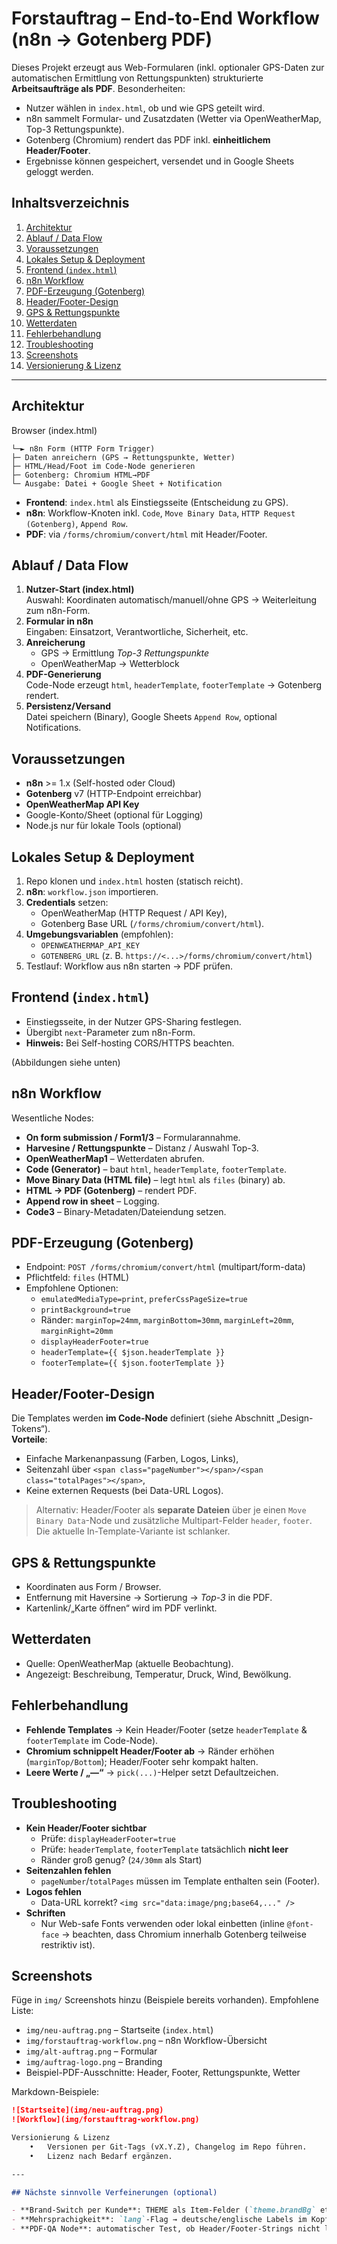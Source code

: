 # Forstauftrag – End-to-End Workflow (n8n → Gotenberg PDF)

Dieses Projekt erzeugt aus Web-Formularen (inkl. optionaler GPS-Daten zur automatischen Ermittlung von Rettungspunkten) strukturierte **Arbeitsaufträge als PDF**. Besonderheiten:
- Nutzer wählen in `index.html`, ob und wie GPS geteilt wird.
- n8n sammelt Formular- und Zusatzdaten (Wetter via OpenWeatherMap, Top-3 Rettungspunkte).
- Gotenberg (Chromium) rendert das PDF inkl. **einheitlichem Header/Footer**.
- Ergebnisse können gespeichert, versendet und in Google Sheets geloggt werden.

## Inhaltsverzeichnis
1. [Architektur](#architektur)
2. [Ablauf / Data Flow](#ablauf--data-flow)
3. [Voraussetzungen](#voraussetzungen)
4. [Lokales Setup & Deployment](#lokales-setup--deployment)
5. [Frontend (`index.html`)](#frontend-indexhtml)
6. [n8n Workflow](#n8n-workflow)
7. [PDF-Erzeugung (Gotenberg)](#pdf-erzeugung-gotenberg)
8. [Header/Footer-Design](#headerfooter-design)
9. [GPS & Rettungspunkte](#gps--rettungspunkte)
10. [Wetterdaten](#wetterdaten)
11. [Fehlerbehandlung](#fehlerbehandlung)
12. [Troubleshooting](#troubleshooting)
13. [Screenshots](#screenshots)
14. [Versionierung & Lizenz](#versionierung--lizenz)

---

## Architektur
Browser (index.html)
```
└─► n8n Form (HTTP Form Trigger)
├─ Daten anreichern (GPS → Rettungspunkte, Wetter)
├─ HTML/Head/Foot im Code-Node generieren
├─ Gotenberg: Chromium HTML→PDF
└─ Ausgabe: Datei + Google Sheet + Notification
```

- **Frontend**: `index.html` als Einstiegsseite (Entscheidung zu GPS).
- **n8n**: Workflow-Knoten inkl. `Code`, `Move Binary Data`, `HTTP Request (Gotenberg)`, `Append Row`.
- **PDF**: via `/forms/chromium/convert/html` mit Header/Footer.

## Ablauf / Data Flow

1. **Nutzer-Start (index.html)**  
   Auswahl: Koordinaten automatisch/manuell/ohne GPS → Weiterleitung zum n8n-Form.
2. **Formular in n8n**  
   Eingaben: Einsatzort, Verantwortliche, Sicherheit, etc.
3. **Anreicherung**  
   - GPS → Ermittlung *Top-3 Rettungspunkte*  
   - OpenWeatherMap → Wetterblock
4. **PDF-Generierung**  
   Code-Node erzeugt `html`, `headerTemplate`, `footerTemplate` → Gotenberg rendert.
5. **Persistenz/Versand**  
   Datei speichern (Binary), Google Sheets `Append Row`, optional Notifications.

## Voraussetzungen

- **n8n** >= 1.x (Self-hosted oder Cloud)
- **Gotenberg** v7 (HTTP-Endpoint erreichbar)
- **OpenWeatherMap API Key**
- Google-Konto/Sheet (optional für Logging)
- Node.js nur für lokale Tools (optional)

## Lokales Setup & Deployment

1. Repo klonen und `index.html` hosten (statisch reicht).
2. **n8n**: `workflow.json` importieren.
3. **Credentials** setzen:
   - OpenWeatherMap (HTTP Request / API Key),
   - Gotenberg Base URL (`/forms/chromium/convert/html`).
4. **Umgebungsvariablen** (empfohlen):
   - `OPENWEATHERMAP_API_KEY`
   - `GOTENBERG_URL` (z. B. `https://<...>/forms/chromium/convert/html`)
5. Testlauf: Workflow aus n8n starten → PDF prüfen.

## Frontend (`index.html`)

- Einstiegsseite, in der Nutzer GPS-Sharing festlegen.
- Übergibt `next`-Parameter zum n8n-Form.  
- **Hinweis:** Bei Self-hosting CORS/HTTPS beachten.

(Abbildungen siehe unten)

## n8n Workflow

Wesentliche Nodes:
- **On form submission / Form1/3** – Formularannahme.
- **Harvesine / Rettungspunkte** – Distanz / Auswahl Top-3.
- **OpenWeatherMap1** – Wetterdaten abrufen.
- **Code (Generator)** – baut `html`, `headerTemplate`, `footerTemplate`.
- **Move Binary Data (HTML file)** – legt `html` als `files` (binary) ab.
- **HTML → PDF (Gotenberg)** – rendert PDF.
- **Append row in sheet** – Logging.
- **Code3** – Binary-Metadaten/Dateiendung setzen.

## PDF-Erzeugung (Gotenberg)

- Endpoint: `POST /forms/chromium/convert/html` (multipart/form-data)
- Pflichtfeld: `files` (HTML)
- Empfohlene Optionen:
  - `emulatedMediaType=print`, `preferCssPageSize=true`
  - `printBackground=true`
  - Ränder: `marginTop=24mm`, `marginBottom=30mm`, `marginLeft=20mm`, `marginRight=20mm`
  - `displayHeaderFooter=true`
  - `headerTemplate={{ $json.headerTemplate }}`
  - `footerTemplate={{ $json.footerTemplate }}`

## Header/Footer-Design

Die Templates werden **im Code-Node** definiert (siehe Abschnitt „Design-Tokens“).  
**Vorteile**:
- Einfache Markenanpassung (Farben, Logos, Links),
- Seitenzahl über `<span class="pageNumber"></span>/<span class="totalPages"></span>`,
- Keine externen Requests (bei Data-URL Logos).

> Alternativ: Header/Footer als **separate Dateien** über je einen `Move Binary Data`-Node und zusätzliche Multipart-Felder `header`, `footer`. Die aktuelle In-Template-Variante ist schlanker.

## GPS & Rettungspunkte

- Koordinaten aus Form / Browser.
- Entfernung mit Haversine → Sortierung → *Top-3* in die PDF.
- Kartenlink/„Karte öffnen“ wird im PDF verlinkt.

## Wetterdaten

- Quelle: OpenWeatherMap (aktuelle Beobachtung).
- Angezeigt: Beschreibung, Temperatur, Druck, Wind, Bewölkung.

## Fehlerbehandlung

- **Fehlende Templates** → Kein Header/Footer (setze `headerTemplate` & `footerTemplate` im Code-Node).
- **Chromium schnippelt Header/Footer ab** → Ränder erhöhen (`marginTop/Bottom`); Header/Footer sehr kompakt halten.
- **Leere Werte / „—“** → `pick(...)`-Helper setzt Defaultzeichen.

## Troubleshooting

- **Kein Header/Footer sichtbar**  
  - Prüfe: `displayHeaderFooter=true`  
  - Prüfe: `headerTemplate`, `footerTemplate` tatsächlich **nicht leer**  
  - Ränder groß genug? (`24/30mm` als Start)
- **Seitenzahlen fehlen**  
  - `pageNumber`/`totalPages` müssen im Template enthalten sein (Footer).
- **Logos fehlen**  
  - Data-URL korrekt? `<img src="data:image/png;base64,..." />`
- **Schriften**  
  - Nur Web-safe Fonts verwenden oder lokal einbetten (inline `@font-face` → beachten, dass Chromium innerhalb Gotenberg teilweise restriktiv ist).

## Screenshots

Füge in `img/` Screenshots hinzu (Beispiele bereits vorhanden). Empfohlene Liste:

- `img/neu-auftrag.png` – Startseite (`index.html`)
- `img/forstauftrag-workflow.png` – n8n Workflow-Übersicht
- `img/alt-auftrag.png` – Formular
- `img/auftrag-logo.png` – Branding
- Beispiel-PDF-Ausschnitte: Header, Footer, Rettungspunkte, Wetter

Markdown-Beispiele:

```markdown
![Startseite](img/neu-auftrag.png)
![Workflow](img/forstauftrag-workflow.png)

Versionierung & Lizenz
	•	Versionen per Git-Tags (vX.Y.Z), Changelog im Repo führen.
	•	Lizenz nach Bedarf ergänzen.

---

## Nächste sinnvolle Verfeinerungen (optional)

- **Brand-Switch per Kunde**: THEME als Item-Felder (`theme.brandBg` etc.), um Kunden-Branding dynamisch zu laden.
- **Mehrsprachigkeit**: `lang`-Flag → deutsche/englische Labels im Kopf/Fuß und Inhalt.
- **PDF-QA Node**: automatischer Test, ob Header/Footer-Strings nicht leer sind (Preflight vor Gotenberg).
